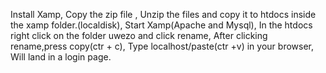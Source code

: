 Install Xamp,
Copy the zip file ,
Unzip the files and copy it to htdocs inside the xamp folder.(localdisk),
Start Xamp(Apache and Mysql),
In the htdocs right click on the folder uwezo and click rename,
After clicking rename,press copy(ctr + c),
Type localhost/paste(ctr +v)    in your browser,
Will land in a login page.
